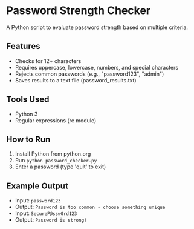 # Password Strength Checker
A Python script to evaluate password strength based on multiple criteria.

## Features
- Checks for 12+ characters
- Requires uppercase, lowercase, numbers, and special characters
- Rejects common passwords (e.g., "password123", "admin")
- Saves results to a text file (password_results.txt)

## Tools Used
- Python 3
- Regular expressions (re module)

## How to Run
1. Install Python from python.org
2. Run `python password_checker.py`
3. Enter a password (type 'quit' to exit)

## Example Output
- Input: `password123`
- Output: `Password is too common - choose something unique`
- Input: `SecureP@ssw0rd123`
- Output: `Password is strong!`
